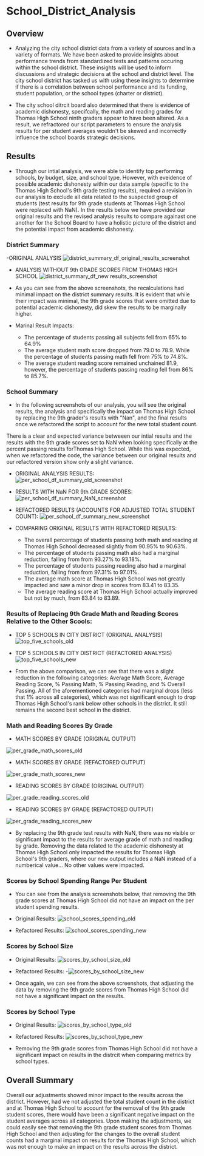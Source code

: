 # School_District_Analysis

## Overview
- Analyzing the city school district data from a variety of sources and in a variety of formats. We have been asked to provide insights about performance trends from standardized tests and patterns occuring within the school district. These insights will be used to inform discussions and strategic decisions at the school and district level. The city school district has tasked us with using these insights to determine if there is a correlation between school performance and its funding, student population, or the school types (charter or district).  

- The city school ditrcit board also determined that there is evidence of academic dishonesty, specifcally, the math and reading grades for Thomas High School ninth graders appear to have been altered. As a result, we refractored our script parameters to ensure the analysis results for per student averages wouldn't be skewed and incorrectly influence the school boards strategic decisions.  

## Results
- Through our intial analysis, we were able to identify top performing schools, by budget, size, and school type. However, with eveidence of possible academic dishonesty within our data sample (specific to the Thomas High School's 9th grade testing results), required a revision in our analysis to exclude all data related to the suspected group of students (test results for 9th grade students at Thomas High School were replaced with NaN). In the results below we have provided our original results and the revised analysis results to compare againast one another for the School Board to have a holistic picture of the district and the potential impact from academic dishonesty. 

### District Summary
-ORIGINAL ANALYSIS
![district_summary_df_original_results_screenshot](https://github.com/Jflux05/School_District_Analysis/blob/8d5519beae5b34a7f18f52f0e7cc0d0b42a16713/Resources/district_summary_df_original.png)

- ANALYSIS WITHOUT 9th GRADE SCORES FROM THOMAS HIGH SCHOOL
![district_summary_df_new results_screenshot](https://github.com/Jflux05/School_District_Analysis/blob/8d5519beae5b34a7f18f52f0e7cc0d0b42a16713/Resources/district_summary_df_new.png)

- As you can see from the above screenshots, the recalculations had minimal impact on the district summary results. It is evident that while their impact was minimal, the 9th grade scores that were omitted due to potential academic dishonesty, did skew the results to be marginally higher. 

- Marinal Result Impacts:
  - The percentage of students passing all subjects fell from 65% to 64.9%
  - The average student math score dropped from 79.0 to 78.9. While the percentage of students passing math fell from 75% to 74.8%.
  - The average student reading score remained unchained 81.9, however, the percentage of students passing reading fell from 86% to 85.7%.

### School Summary

- In the following screenshots of our analysis, you will see the original results, the analysis and specifically the impact on Thomas High School by replacing the 9th grader's results with "Nan", and the final results once we refactored the script to account for the new total student count. 

There is a clear and expected variance betweeen our intial results and the results with the 9th grade scores set to NaN when looking specifically at the percent passing results forThomas High School. While this was expected, when we refactored the code, the variance between our original results and our refactored version show only a slight variance.

- ORIGINAL ANALYSIS RESULTS:
![per_school_df_summary_old_screenshot](https://github.com/Jflux05/School_District_Analysis/blob/5c488474786e57ad2b640114a7f194d08b79c08d/Resources/per_school_summary_df%20old%20screenshot.png)


- RESULTS WITH NaN FOR 9th GRADE SCORES:
![per_school_df_summary_NaN_screenshot](https://github.com/Jflux05/School_District_Analysis/blob/5c488474786e57ad2b640114a7f194d08b79c08d/Resources/per_school_summary_df_NAN_old_screenshot.png)

- REFACTORED RESULTS (ACCOUNTS FOR ADJUSTED TOTAL STUDENT COUNT):
![per_school_df_summary_new_screenshot](https://github.com/Jflux05/School_District_Analysis/blob/5c488474786e57ad2b640114a7f194d08b79c08d/Resources/per_school_summary_df_new_screenshot.png)

- COMPARING ORIGINAL RESULTS WITH REFACTORED RESULTS:
  - The overall percentage of students passing both math and reading at Thomas High School decreased slightly from 90.95% to 90.63%.
  - The percentage of students passing math also had a marginal reduction, falling from from 93.27% to 93.18%.
  - The percentage of students passing reading also had a marginal reduction, falling from from 97.31% to 97.01%.
  - The average math score at Thomas High School was not greatly impacted and saw a minor drop in scores from 83.41 to 83.35. 
  - The average reading score at Thomas High School actually improved but not by much, from 83.84 to 83.89. 

### Results of Replacing 9th Grade Math and Reading Scores Relative to the Other Scools:

- TOP 5 SCHOOLS IN CITY DISTRICT (ORIGINAL ANALYSIS)
![top_five_schools_old](https://github.com/Jflux05/School_District_Analysis/blob/287d114302ece361431ce162b7ccab4900892c91/Resources/top_5_performing_schools_old.png)

- TOP 5 SCHOOLS IN CITY DISTRICT (REFACTORED ANALYSIS)
![top_five_schools_new](https://github.com/Jflux05/School_District_Analysis/blob/287d114302ece361431ce162b7ccab4900892c91/Resources/top_5_performing_schools_new.png)

- From the above comparison, we can see that there was a slight reduction in the following categories: Average Math Score, Average Reading Score, % Passing Math, % Passing Reading, and % Overall Passing. All of the aforementioned categories had marginal drops (less that 1% across all categories), which was not significant enough to drop Thomas High School's rank below other schools in the district. It still remains the second best school in the district. 


### Math and Reading Scores By Grade
- MATH SCORES BY GRADE (ORIGINAL OUTPUT)

![per_grade_math_scores_old](https://github.com/Jflux05/School_District_Analysis/blob/3915abf62ba4a23c129b988ec67dc9c8b1b2544a/Resources/per_grade_math_scores_old.png)

- MATH SCORES BY GRADE (REFACTORED OUTPUT)

![per_grade_math_scores_new](https://github.com/Jflux05/School_District_Analysis/blob/3915abf62ba4a23c129b988ec67dc9c8b1b2544a/Resources/per_grade_math_scores_new.png)

- READING SCORES BY GRADE (ORIGINAL OUTPUT)

![per_grade_reading_scores_old](https://github.com/Jflux05/School_District_Analysis/blob/3915abf62ba4a23c129b988ec67dc9c8b1b2544a/Resources/per_grade_reading_scores_old.png)


- READING SCORES BY GRADE (REFACTORED OUTPUT)

![per_grade_reading_scores_new](https://github.com/Jflux05/School_District_Analysis/blob/3915abf62ba4a23c129b988ec67dc9c8b1b2544a/Resources/per_grade_reading_scores_new.png)

- By replacing the 9th grade test results with NaN, there was no visible or significant impact to the results for average grade of math and reading by grade. Removing the data related to the academic dishonesty at Thomas High School only impacted the results for Thomas High School's 9th graders, where our new output includes a NaN instead of a numberical value... No other values were impacted. 

### Scores by School Spending Range Per Student

- You can see from the analysis screenshots below, that removing the 9th grade scores at Thomas High School did not have an impact on the per student spending results. 

- Original Results:
![school_scores_spending_old](https://github.com/Jflux05/School_District_Analysis/blob/e739b59e739b0d58a824d55c5000624d42358450/Resources/school_scores_by_spending_old.png)

- Refactored Results:
![school_scores_spending_new](https://github.com/Jflux05/School_District_Analysis/blob/e739b59e739b0d58a824d55c5000624d42358450/Resources/school_scores_by_spending_new.png)


### Scores by School Size

- Original Results:
![scores_by_school_size_old](https://github.com/Jflux05/School_District_Analysis/blob/e739b59e739b0d58a824d55c5000624d42358450/Resources/grades_by_school_size_old.png)

- Refactored Results:
-![scores_by_school_size_new](https://github.com/Jflux05/School_District_Analysis/blob/e739b59e739b0d58a824d55c5000624d42358450/Resources/grades_by_school_size_new.png)

- Once again, we can see from the above screenshots, that adjusting the data by removing the 9th grade scores from Thomas High School did not have a significant impact on the results.  

### Scores by School Type

- Original Results:
![scores_by_school_type_old](https://github.com/Jflux05/School_District_Analysis/blob/540b205e3890d1accc7c515b85ebccc0e4e4c9ee/Resources/scores_by_school_type_old.png)

- Refactored Results:
![scores_by_school_type_new](https://github.com/Jflux05/School_District_Analysis/blob/540b205e3890d1accc7c515b85ebccc0e4e4c9ee/Resources/scores_by_school_type_new.png)

- Removing the 9th grade scores from Thomas High School did not have a significant impact on results in the distrcit when comparing metrics by school types. 

## Overall Summary

Overall our adjustments showed minor impact to the results across the district. However, had we not adjusted the total student count in the district and at Thomas High School to account for the removal of the 9th grade student scores, there would have been a significant negative impact on the student averages across all categories. Upon making the adjustments, we could easily see that removing the 9th grade student scores from Thomas High School and then adjusting for the changes to the overall student counts had a marginal impact on results for the Thomas High School, which was not enough to make an impact on the results across the district. 
